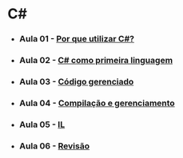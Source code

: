 # C#

- ### Aula 01 - [Por que utilizar C#?](./classroom-01)
- ### Aula 02 - [C# como primeira linguagem](./classroom-02)
- ### Aula 03 - [Código gerenciado](./classroom-03)
- ### Aula 04 - [Compilação e gerenciamento](./classroom-04)
- ### Aula 05 - [IL](./classroom-05)
- ### Aula 06 - [Revisão](./classroom-06)
